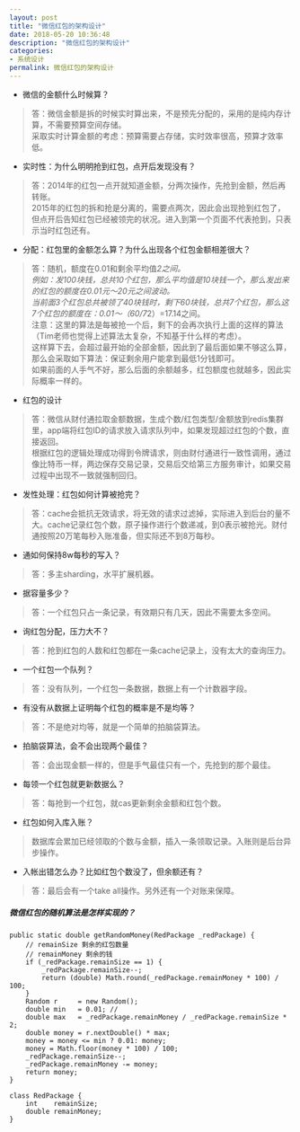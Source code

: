 ```yaml
---
layout: post
title: "微信红包的架构设计"
date: 2018-05-20 10:36:48
description: "微信红包的架构设计"
categories:
- 系统设计
permalink: 微信红包的架构设计
---
```


* 微信的金额什么时候算？
> 答：微信金额是拆的时候实时算出来，不是预先分配的，采用的是纯内存计算，不需要预算空间存储。  
> 采取实时计算金额的考虑：预算需要占存储，实时效率很高，预算才效率低。  

* 实时性：为什么明明抢到红包，点开后发现没有？
> 答：2014年的红包一点开就知道金额，分两次操作，先抢到金额，然后再转账。  
> 2015年的红包的拆和抢是分离的，需要点两次，因此会出现抢到红包了，但点开后告知红包已经被领完的状况。进入到第一个页面不代表抢到，只表示当时红包还有。  

* 分配：红包里的金额怎么算？为什么出现各个红包金额相差很大？
> 答：随机，额度在0.01和剩余平均值*2之间。  
> 例如：发100块钱，总共10个红包，那么平均值是10块钱一个，那么发出来的红包的额度在0.01元～20元之间波动。  
> 当前面3个红包总共被领了40块钱时，剩下60块钱，总共7个红包，那么这7个红包的额度在：0.01～（60/7*2）=17.14之间。  
> 注意：这里的算法是每被抢一个后，剩下的会再次执行上面的这样的算法（Tim老师也觉得上述算法太复杂，不知基于什么样的考虑）。  
> 这样算下去，会超过最开始的全部金额，因此到了最后面如果不够这么算，那么会采取如下算法：保证剩余用户能拿到最低1分钱即可。  
> 如果前面的人手气不好，那么后面的余额越多，红包额度也就越多，因此实际概率一样的。  

* 红包的设计
> 答：微信从财付通拉取金额数据，生成个数/红包类型/金额放到redis集群里，app端将红包ID的请求放入请求队列中，如果发现超过红包的个数，直接返回。  
> 根据红包的逻辑处理成功得到令牌请求，则由财付通进行一致性调用，通过像比特币一样，两边保存交易记录，交易后交给第三方服务审计，如果交易过程中出现不一致就强制回归。  

* 发性处理：红包如何计算被抢完？
> 答：cache会抵抗无效请求，将无效的请求过滤掉，实际进入到后台的量不大。cache记录红包个数，原子操作进行个数递减，到0表示被抢光。财付通按照20万笔每秒入账准备，但实际还不到8万每秒。

* 通如何保持8w每秒的写入？
> 答：多主sharding，水平扩展机器。  

* 据容量多少？
> 答：一个红包只占一条记录，有效期只有几天，因此不需要太多空间。  

* 询红包分配，压力大不？
> 答：抢到红包的人数和红包都在一条cache记录上，没有太大的查询压力。  

* 一个红包一个队列？
> 答：没有队列，一个红包一条数据，数据上有一个计数器字段。  

* 有没有从数据上证明每个红包的概率是不是均等？
> 答：不是绝对均等，就是一个简单的拍脑袋算法。

* 拍脑袋算法，会不会出现两个最佳？
> 答：会出现金额一样的，但是手气最佳只有一个，先抢到的那个最佳。

* 每领一个红包就更新数据么？
> 答：每抢到一个红包，就cas更新剩余金额和红包个数。  

* 红包如何入库入账？
> 数据库会累加已经领取的个数与金额，插入一条领取记录。入账则是后台异步操作。

* 入帐出错怎么办？比如红包个数没了，但余额还有？
> 答：最后会有一个take all操作。另外还有一个对账来保障。  

##### 微信红包的随机算法是怎样实现的？

```vim
public static double getRandomMoney(RedPackage _redPackage) {
    // remainSize 剩余的红包数量
    // remainMoney 剩余的钱
    if (_redPackage.remainSize == 1) {
        _redPackage.remainSize--;
        return (double) Math.round(_redPackage.remainMoney * 100) / 100;
    }
    Random r     = new Random();
    double min   = 0.01; //
    double max   = _redPackage.remainMoney / _redPackage.remainSize * 2;
    double money = r.nextDouble() * max;
    money = money <= min ? 0.01: money;
    money = Math.floor(money * 100) / 100;
    _redPackage.remainSize--;
    _redPackage.remainMoney -= money;
    return money;
}

class RedPackage {
    int    remainSize;
    double remainMoney;
}
```
